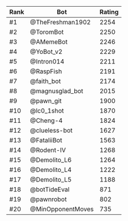 Rank|Bot|Rating
---|---|---
#1|@TheFreshman1902|2254
#2|@ToromBot|2250
#3|@AMemeBot|2246
#4|@YoBot_v2|2229
#5|@Intron014|2211
#6|@RaspFish|2191
#7|@faith_bot|2174
#8|@magnusglad_bot|2015
#9|@pawn_git|1900
#10|@lc0_1shot|1870
#11|@Cheng-4|1824
#12|@clueless-bot|1627
#13|@FataliiBot|1563
#14|@Rodent-IV|1268
#15|@Demolito_L6|1264
#16|@Demolito_L4|1222
#17|@Demolito_L5|1188
#18|@botTideEval|871
#19|@pawnrobot|802
#20|@MinOpponentMoves|735
